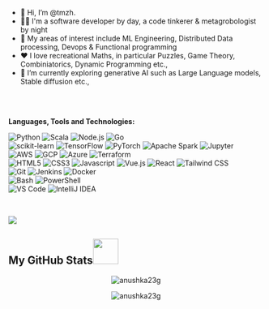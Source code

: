 - 👋 Hi, I’m @tmzh. 
- 👦🏿 I'm a software developer by day, a code tinkerer & metagrobologist by night
- 👀 My areas of interest include ML Engineering, Distributed Data processing, Devops & Functional programming
- ❤️ I love recreational Maths, in particular Puzzles, Game Theory, Combiniatorics, Dynamic Programming etc.,
- 🌱 I’m currently exploring generative AI such as Large Language models, Stable diffusion etc.,

<br/><br/>

 **Languages, Tools and Technologies:**
 
![Python](https://img.shields.io/static/v1?style=for-the-badge&logo=python&message=Python&label=&color=3776AB&labelColor=000000)
![Scala](https://img.shields.io/static/v1?style=for-the-badge&logo=scala&message=scala&label=&color=fcd358&labelColor=000000)
![Node.js](https://img.shields.io/static/v1?style=for-the-badge&logo=node.js&message=Node.js&label=&color=339933&labelColor=000000)
![Go](https://img.shields.io/static/v1?style=for-the-badge&logo=go&message=Go&label=&color=009b52&labelColor=000000)
<br/>
![scikit-learn](https://img.shields.io/static/v1?style=for-the-badge&logo=scikitlearn&message=scikit-learn&label=&color=9edae5&labelColor=000000)
![TensorFlow](https://img.shields.io/static/v1?style=for-the-badge&logo=tensorflow&message=TensorFlow&label=&color=aec7e8&labelColor=000000)
![PyTorch](https://img.shields.io/static/v1?style=for-the-badge&logo=pytorch&message=PyTorch&label=&color=1f77b4&labelColor=000000)
![Apache Spark](https://img.shields.io/static/v1?style=for-the-badge&logo=apachespark&message=Apache%20Spark&label=&color=2ca02c&labelColor=000000)
![Jupyter](https://img.shields.io/static/v1?style=for-the-badge&logo=jupyter&message=Jupyter&label=&color=ff7f0e&labelColor=000000)
<br/>
![AWS](https://img.shields.io/static/v1?style=for-the-badge&logo=amazonaws&message=AWS&label=&color=d62728&labelColor=000000)
![GCP](https://img.shields.io/static/v1?style=for-the-badge&logo=googlecloud&message=GCP&label=&color=17becf&labelColor=000000)
![Azure](https://img.shields.io/static/v1?style=for-the-badge&logo=microsoftazure&message=Azure&label=&color=bcbd22&labelColor=000000)
![Terraform](https://img.shields.io/static/v1?style=for-the-badge&logo=terraform&message=Terraform&label=&color=9467bd&labelColor=000000)
<br/>
![HTML5](https://img.shields.io/static/v1?style=for-the-badge&logo=html5&message=HTML5&label=&color=E34F26&labelColor=000000)
![CSS3](https://img.shields.io/static/v1?style=for-the-badge&logo=css3&message=CSS3&label=&color=1572B6&labelColor=000000)
![Javascript](https://img.shields.io/static/v1?style=for-the-badge&logo=javascript&message=Javascript&label=&color=F7DF1E&labelColor=000000)
![Vue.js](https://img.shields.io/static/v1?style=for-the-badge&logo=vue.js&message=Vue.js&label=&color=4FC08D&labelColor=000000)
![React](https://img.shields.io/static/v1?style=for-the-badge&logo=react&message=React&label=&color=61DAFB&labelColor=000000)
![Tailwind CSS](https://img.shields.io/static/v1?style=for-the-badge&logo=tailwind-css&message=Tailwind%20CSS&label=&color=38B2AC&labelColor=000000)
<br/>
![Git](https://img.shields.io/static/v1?style=for-the-badge&logo=git&message=Git&label=&color=F05032&labelColor=000000)
![Jenkins](https://img.shields.io/static/v1?style=for-the-badge&logo=jenkins&message=Jenkins&label=&color=D24939&labelColor=000000)
![Docker](https://img.shields.io/static/v1?style=for-the-badge&logo=docker&message=Docker&label=&color=2496ED&labelColor=000000)
<br/>
![Bash](https://img.shields.io/static/v1?style=for-the-badge&logo=gnu-bash&message=Bash&label=&color=4EAA25&labelColor=000000)
![PowerShell](https://img.shields.io/static/v1?style=for-the-badge&logo=powershell&message=PowerShell&label=&color=5391FE&labelColor=000000)
<br/>
![VS Code](https://img.shields.io/static/v1?style=for-the-badge&logo=visual-studio-code&message=VS%20Code&label=&color=007ACC&labelColor=000000)
![IntelliJ IDEA](https://img.shields.io/static/v1?style=for-the-badge&logo=intellijidea&message=IntelliJ%20IDEA&label=&color=c49c94&labelColor=000000)
 
<br/>

![](https://komarev.com/ghpvc/?username=tmzh)
 
 
 <h2>My GitHub Stats<img src="https://media.giphy.com/media/VgCDAzcKvsR6OM0uWg/giphy.gif" width="50"> </h2>




<p align="center"> <img align="center" src="https://github-readme-stats.vercel.app/api?username=tmzh&show_icons=true&theme=radical" alt="anushka23g" /></p>

<p align="center"><img align="center" src="https://github-readme-streak-stats.herokuapp.com/?user=tmzh&show_icons=true&theme=tokyonight_duo" alt="anushka23g" /></p>
      
